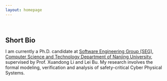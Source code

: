 ```yaml
---
layout: homepage
---
```


<h1 id="about-me"></h1>

<h2 style="margin: 60px 0px 10px;">Short Bio</h2>

I am currently a Ph.D. candidate at [Software Engineering Group (SEG)](https://seg.nju.edu.cn/), [Computer Science and Technology Department of Nanjing University](https://cs.nju.edu.cn/), supervised by Prof. Xuandong Li and Lei Bu. My research involves the formal modeling, verification and analysis of safety-critical Cyber Physical Systems.
<!--  
## Research Interest:

- **Ion-material Simulation:** SRIM, iradina, SDTrimSP, IMSIL, CORETO, TRIDYN, MARLOWE, RustBCA
- **Machine Learning:** fairness AI, penalization and augmentation methods
- **E-field controlled magnetization** VCMA, Strain-mediated ME (Magnetoelectric) Effects, Straintronic, iontronic, E-filed induced spin reorientation, SOT.
- **Micro-, Nanofabrication**
- **Neuromorphic Computing** Neuromorphic Sensing and Perception, Hybrid Computing Systems, Brain-Inspired Robotics
{% include_relative _includes/news.md %}

{% include_relative _includes/projects.md %}

{% include_relative _includes/publications.md %}

{% include_relative _includes/conference.md %}

{% include_relative _includes/contact.md %}
-->
